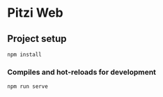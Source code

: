 # Pitzi Web

## Project setup
```
npm install
```

### Compiles and hot-reloads for development
```
npm run serve
```